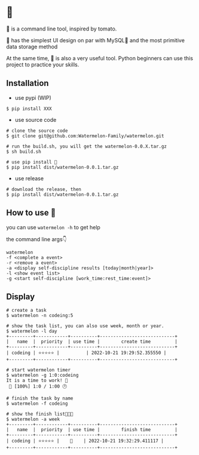 # 🍉

🍉 is a command line tool, inspired by tomato.

🍉 has the simplest UI design on par with MySQL🐶 and the most primitive data storage method

At the same time, 🍉 is also a very useful tool. Python beginners can use this project to practice your skills.

## Installation

- use pypi (WIP)
```shell
$ pip install XXX 
```

- use source code
```shell
# clone the source code
$ git clone git@github.com:Watermelon-Family/watermelon.git

# run the build.sh, you will get the watermelon-0.0.X.tar.gz
$ sh build.sh

# use pip install 🍉
$ pip install dist/watermelon-0.0.1.tar.gz 
```


- use release
```shell
# download the release, then
$ pip install dist/watermelon-0.0.1.tar.gz 
```

## How to use 🍉

you can use `watermelon -h` to get help

the command line args👇
```text
watermelon
-f <complete a event>
-r <remove a event>
-a <display self-discipline results [today|month|year]>
-l <show event list>
-g <start self-discipline [work_time:rest_time:event]>
```

## Display

```shell
# create a task
$ watermelon -n codeing:5 

# show the task list, you can also use week, month or year.
$ watermelon -l day      
+---------+------------+----------+----------------------------+
|   name  |  priority  | use time |        create time         |
+---------+------------+----------+----------------------------+
| codeing | ⭐️⭐️⭐️⭐️⭐️ |          | 2022-10-21 19:29:52.355550 |
+---------+------------+----------+----------------------------+

# start watermelon timer
$ watermelon -g 1:0:codeing
It is a time to work! 🍉
 🍉 [100%] 1:0 / 1:00 🕑
 
# finish the task by name
$ watermelon -f codeing

# show the finish list🎉🎉🎉
$ watermelon -a week   
+---------+------------+----------+----------------------------+
|   name  |  priority  | use time |        finish time         |
+---------+------------+----------+----------------------------+
| codeing | ⭐️⭐️⭐️⭐️⭐️ |    🍉    | 2022-10-21 19:32:29.411117 |
+---------+------------+----------+----------------------------+

```